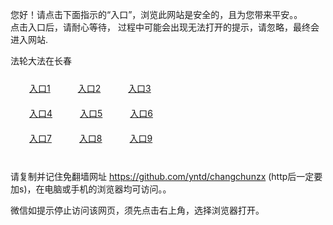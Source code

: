 您好！请点击下面指示的“入口”，浏览此网站是安全的，且为您带来平安。。 <br/>
点击入口后，请耐心等待， 过程中可能会出现无法打开的提示，请忽略，最终会进入网站. </br>

法轮大法在长春<br/>
<div style="padding:10px"><a style="margin:20px" target="_blank" href="https://d2abmyn052xjzu.cloudfront.net/2Qpsp?lkjfhyaw" id="ccLink1" rel="nofollow">入口1</a> <a target="_blank" style="margin:20px" href="https://d1g7m2wzd7ursj.cloudfront.net/2Qpsp?igdrab" id="ccLink2" rel="nofollow">入口2</a> <a style="margin:20px" target="_blank" href="https://d1ktkd053o6njk.cloudfront.net/2Qpsp?aqlen" id="ccLink3" rel="nofollow">入口3</a></div>

<div style="padding:10px" ><a style="margin:20px" target="_blank" href="https://d2abmyn052xjzu.cloudfront.net/2Qpsp?lkjfhyaw" id="ccLink4" rel="nofollow">入口4</a> <a style="margin:20px" href="https://d1g7m2wzd7ursj.cloudfront.net/2Qpsp?igdrab" target="_blank" id="ccLink5" rel="nofollow">入口5</a> <a style="margin:20px" href="https://d1ktkd053o6njk.cloudfront.net/2Qpsp?aqlen" target="_blank" id="ccLink6" rel="nofollow">入口6</a></div>

<div style="padding:10px"><a style="margin:20px" target="_blank" href="https://d2abmyn052xjzu.cloudfront.net/2Qpsp?lkjfhyaw" id="ccLink7" rel="nofollow">入口7</a> <a style="margin:20px" href="https://d1g7m2wzd7ursj.cloudfront.net/2Qpsp?igdrab" target="_blank" id="ccLink8" rel="nofollow">入口8</a> <a style="margin:20px" target="_blank" href="https://d1ktkd053o6njk.cloudfront.net/2Qpsp?aqlen" id="ccLink9" rel="nofollow">入口9</a></div>

<br/>



请复制并记住免翻墙网址 https://github.com/yntd/changchunzx (http后一定要加s)，在电脑或手机的浏览器均可访问。。<br/>

微信如提示停止访问该网页，须先点击右上角，选择浏览器打开。
